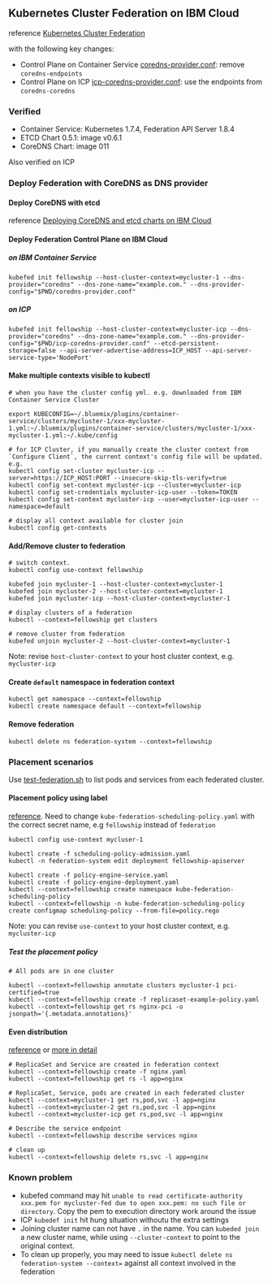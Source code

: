 ## Kubernetes Cluster Federation on IBM Cloud


reference [Kubernetes Cluster Federation](https://kubernetes.io/docs/tasks/federation/set-up-cluster-federation-kubefed/)

with the following key changes:

* Control Plane on Container Service [coredns-provider.conf](coredns-provider.conf): remove `coredns-endpoints`
* Control Plane on ICP [icp-coredns-provider.conf](icp-coredns-provider.conf): use the endpoints from `coredns-coredns`


### Verified 

* Container Service: Kubernetes 1.7.4, Federation API Server 1.8.4
* ETCD Chart 0.5.1: image v0.6.1
* CoreDNS Chart: image  011

Also verified on ICP 

### Deploy Federation with CoreDNS as DNS provider

#### Deploy CoreDNS with etcd

reference [Deploying CoreDNS and etcd charts on IBM Cloud](../charts/coredns/README.md)

#### Deploy Federation Control Plane on IBM Cloud

##### on IBM Container Service
	
	kubefed init fellowship --host-cluster-context=mycluster-1 --dns-provider="coredns" --dns-zone-name="example.com." --dns-provider-config="$PWD/coredns-provider.conf"
	
##### on ICP

	kubefed init fellowship --host-cluster-context=mycluster-icp --dns-provider="coredns" --dns-zone-name="example.com." --dns-provider-config="$PWD/icp-coredns-provider.conf" --etcd-persistent-storage=false --api-server-advertise-address=ICP_HOST --api-server-service-type='NodePort'
	
	
#### Make multiple contexts visible to kubectl

	# when you have the cluster config yml. e.g. downloaded from IBM Container Service Cluster
	
	export KUBECONFIG=~/.bluemix/plugins/container-service/clusters/mycluster-1/xxx-mycluster-1.yml:~/.bluemix/plugins/container-service/clusters/mycluster-1/xxx-mycluster-1.yml:~/.kube/config
	
	# for ICP Cluster, if you manually create the cluster context from `Configure Client`, the current context's config file will be updated. e.g.
	kubectl config set-cluster mycluster-icp --server=https://ICP_HOST:PORT --insecure-skip-tls-verify=true
	kubectl config set-context mycluster-icp --cluster=mycluster-icp
	kubectl config set-credentials mycluster-icp-user --token=TOKEN
	kubectl config set-context mycluster-icp --user=mycluster-icp-user --namespace=default

	# display all context available for cluster join	
	kubectl config get-contexts
	
	
#### Add/Remove cluster to federation

	# switch context.
	kubectl config use-context fellowship

	kubefed join mycluster-1 --host-cluster-context=mycluster-1
	kubefed join mycluster-2 --host-cluster-context=mycluster-1
	kubefed join mycluster-icp --host-cluster-context=mycluster-1

	# display clusters of a federation
	kubectl --context=fellowship get clusters
	
	# remove cluster from federation
	kubefed unjoin mycluster-2 --host-cluster-context=mycluster-1

Note: revise `host-cluster-context` to your host cluster context, e.g. `mycluster-icp`
 	
 	
#### Create `default` namespace in federation context

	kubectl get namespace --context=fellowship
	kubectl create namespace default --context=fellowship

	
#### Remove federation 

	kubectl delete ns federation-system --context=fellowship
	
	
### Placement scenarios

Use [test-federation.sh](test-federation.sh) to list pods and services from each federated cluster.

#### Placement policy using label

[reference](https://kubernetes.io/docs/tasks/federation/set-up-placement-policies-federation). Need to change `kube-federation-scheduling-policy.yaml` with the correct secret name, e.g `fellowship` instead of `federation`

	kubectl config use-context mycluser-1
	
	kubectl create -f scheduling-policy-admission.yaml
	kubectl -n federation-system edit deployment fellowship-apiserver
	
	kubectl create -f policy-engine-service.yaml
	kubectl create -f policy-engine-deployment.yaml
	kubectl --context=fellowship create namespace kube-federation-scheduling-policy
	kubectl --context=fellowship -n kube-federation-scheduling-policy create configmap scheduling-policy --from-file=policy.rego

Note: you can revise  `use-context` to your host cluster context, e.g. `mycluster-icp`

##### Test the placement policy

	# All pods are in one cluster
	
	kubectl --context=fellowship annotate clusters mycluster-1 pci-certified=true
    kubectl --context=fellowship create -f replicaset-example-policy.yaml
	kubectl --context=fellowship get rs nginx-pci -o jsonpath='{.metadata.annotations}'


#### Even distribution

[reference](https://kubernetes.io/docs/tasks/federation/federation-service-discovery/) or [more in detail](https://github.com/kelseyhightower/kubernetes-cluster-federation/blob/master/labs/07-federated-nginx-service.md)

	# ReplicaSet and Service are created in federation context 
	kubectl --context=fellowship create -f nginx.yaml
	kubectl --context=fellowship get rs -l app=nginx 
	
	# ReplicaSet, Service, pods are created in each federated cluster
	kubectl --context=mycluster-1 get rs,pod,svc -l app=nginx
	kubectl --context=mycluster-2 get rs,pod,svc -l app=nginx
	kubectl --context=mycluster-icp get rs,pod,svc -l app=nginx
	
	# Describe the service endpoint
	kubectl --context=fellowship describe services nginx
	
	# clean up
	kubectl --context=fellowship delete rs,svc -l app=nginx 
	

### Known problem


* kubefed command may hit `unable to read certificate-authority xxx.pem for mycluster-fed due to open xxx.pem: no such file or directory`. Copy the pem to execution directory work around the issue
* ICP `kubedef init` hit hung situation withoutu the extra settings
* Joining cluster name can not have `.` in the name. You can `kubeded join` a new cluster name, while using `--cluster-context` to point to the original context.
* To clean up properly, you may need to issue `kubectl delete ns federation-system --context=` against all context involved in the federation

